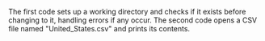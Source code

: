 The first code sets up a working directory and checks if it exists before changing to it, handling errors if any occur. The second code opens a CSV file named "United_States.csv" and prints its contents.
